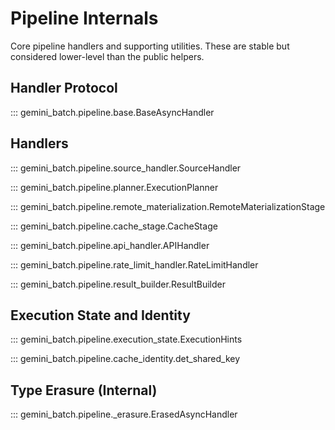 # Pipeline Internals

Core pipeline handlers and supporting utilities. These are stable but considered lower-level than the public helpers.

## Handler Protocol

::: gemini_batch.pipeline.base.BaseAsyncHandler

## Handlers

::: gemini_batch.pipeline.source_handler.SourceHandler

::: gemini_batch.pipeline.planner.ExecutionPlanner

::: gemini_batch.pipeline.remote_materialization.RemoteMaterializationStage

::: gemini_batch.pipeline.cache_stage.CacheStage

::: gemini_batch.pipeline.api_handler.APIHandler

::: gemini_batch.pipeline.rate_limit_handler.RateLimitHandler

::: gemini_batch.pipeline.result_builder.ResultBuilder

## Execution State and Identity

::: gemini_batch.pipeline.execution_state.ExecutionHints

::: gemini_batch.pipeline.cache_identity.det_shared_key

## Type Erasure (Internal)

::: gemini_batch.pipeline._erasure.ErasedAsyncHandler
